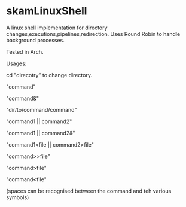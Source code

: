 # skamLinuxShell
A linux shell implementation for directory changes,executions,pipelines,redirection.
Uses Round Robin to handle background processes.

Tested in Arch.

Usages:

cd "direcotry" to change directory.

"command"

"command&"

"dir/to/command/command"

"command1 || command2"

"command1 || command2&"

"command1<file || command2>file"

"command>>file"

"command>file"

"command<file"

(spaces can be recognised between the command and teh various symbols)

